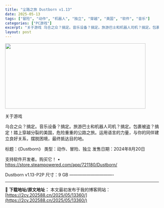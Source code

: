 ```yaml
---
title: "尘路之旅 Dustborn v1.13"
date: 2025-05-13
tags: ["冒险", "动作", "机器人", "独立", "穿越", "美国", "软件", "音乐"]
categories: ["PC游戏"]
excerpt: "关于游戏 乌合之众？搞定。音乐设备？搞定。旅游巴士和机器人司机？搞定。包裹被盗？搞定！踏上穿越分裂的美国，危险重重的公路之旅。运用语言的力量，与你的同伴建立良好关系，摆脱困境，最终抵达目的地。 标题：《Dustborn》 类型：动作、冒险、独立 发售日期：2024年8月20日 支持软件开发者。购买它&hellip;"
layout: post
---
```


<img src="https://2cy.202588.cn/wp-content/uploads/2025/05/202505130308515.webp" alt="" width="460" height="215" class="aligncenter size-full wp-image-13342" />

关于游戏

乌合之众？搞定。音乐设备？搞定。旅游巴士和机器人司机？搞定。包裹被盗？搞定！踏上穿越分裂的美国，危险重重的公路之旅。运用语言的力量，与你的同伴建立良好关系，摆脱困境，最终抵达目的地。

标题：《Dustborn》
类型：动作、冒险、独立
发售日期：2024年8月20日

支持软件开发者。购买它！
• https://store.steampowered.com/app/721180/Dustborn/

Dustborn v1.13-P2P
尺寸：9 GB
——————————- 

---
📖 **下载地址/原文地址：** 本文最初发布于我的博客网站：[https://2cy.202588.cn/2025/05/13360/](https://2cy.202588.cn/2025/05/13360/)

